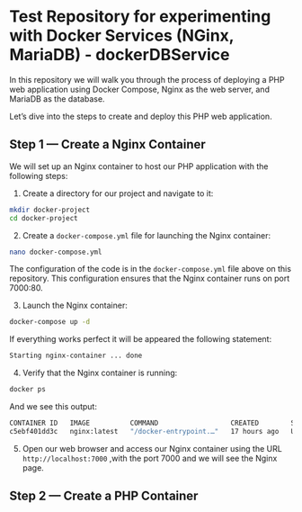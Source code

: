 # Test Repository for experimenting with Docker Services (NGinx, MariaDB) - dockerDBService

In this repository we will walk you through the process of deploying a PHP web application using Docker Compose, Nginx as the web server, and MariaDB as the database.

Let’s dive into the steps to create and deploy this PHP web application.

## Step 1 — Create a Nginx Container

We will set up an Nginx container to host our PHP application with the following steps:

1. Create a directory for our project and navigate to it:
```bash
mkdir docker-project
cd docker-project
```

2. Create a `docker-compose.yml` file for launching the Nginx container:
```bash
nano docker-compose.yml
```
The configuration of the code is in the `docker-compose.yml` file above on this repository.
This configuration ensures that the Nginx container runs on port 7000:80.

3. Launch the Nginx container:
```bash
docker-compose up -d
```
If everything works perfect it will be appeared the following statement:
```bash
Starting nginx-container ... done
```
4. Verify that the Nginx container is running:
```bash
docker ps
```
And we see this output:
```bash
CONTAINER ID   IMAGE          COMMAND                  CREATED        STATUS         PORTS                                   NAMES
c5ebf401dd3c   nginx:latest   "/docker-entrypoint.…"   17 hours ago   Up 5 minutes   0.0.0.0:7000->80/tcp, :::7000->80/tcp   nginx-container
```
5. Open our web browser and access our Nginx container using the URL `http://localhost:7000` ,with the port 7000 and we will see the Nginx page.
   
## Step 2 — Create a PHP Container









